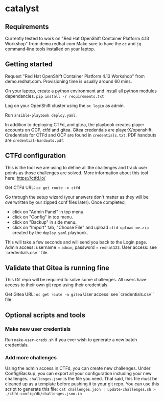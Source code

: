 # catalyst

## Requirements

Currently tested to work on "Red Hat OpenShift Container Platform 4.13 Workshop" from demo.redhat.com
Make sure to have the `oc` and `jq` command-line tools installed on your laptop.

## Getting started

Request "Red Hat OpenShift Container Platform 4.13 Workshop" from demo.redhat.com. Provisioning time is usually around 60 mins.

On your laptop, create a python environment and install all python modules dependancies.
`pip install -r requirements.txt`

Log on your OpenShift cluster using the `oc login` as admin.

Run `ansible-playbook deploy.yaml`.

In addition to deploying CTFd, and gitea, the playbook creates player
accounts on OCP, ctfd and gitea. Gitea credentials are
playerX/openshift. Credentials for CTFd and OCP are found in
`credentials.txt`. PDF handouts are `credential-handouts.pdf`.

## CTFd configuration

This is the tool we are using to define all the challenges and track user points as those challenges are solved.
More information about this tool here: https://ctfd.io/

Get CTFd URL: `oc get route -n ctfd`

Go through the setup wizard (your answers don't matter as they will be overwritten by our zipped conf files later).
Once completed,

- click on "Admin Panel" in top menu.
- click on "Config" in top menu.
- click on "Backup" in side menu.
- click on "Import" tab, "Choose File" and upload `ctfd-upload-me.zip` created by the `deploy.yaml` playbook.

This will take a few seconds and will send you back to the Login page.
Admin access: username = `admin`, password = `redhat123`.
User access: see `credentials.csv`` file.

## Validate that Gitea is running fine

This Git repo will be required to solve some challenges. All users have access to their own git repo using their credentials.

Get Gitea URL: `oc get route -n gitea`
User access: see `credentials.csv`` file.

## Optional scripts and tools

### Make new user credentials

Run `make-user-creds.sh` if you ever wish to generate a new batch
credentials.

### Add more challenges

Using the admin access in CTFd, you can create new challenges. Under Config/Backup, you can export all your configuration including your new challenges. `challenges.json` is the file you need. That said, this file must be cleaned up as a template before pushing it to your git repo. You can use this script to generate this file: `cat challenges.json | update-challenges.sh > ./ctfd-config/db/challenges.json.in`
